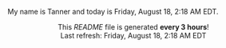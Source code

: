 My name is Tanner and today is Friday, August 18, 2:18 AM EDT.

<p align="center">This <i>README</i> file is generated <b>every 3 hours</b>!</br>Last refresh: Friday, August 18, 2:18 AM EDT<br /></p>
